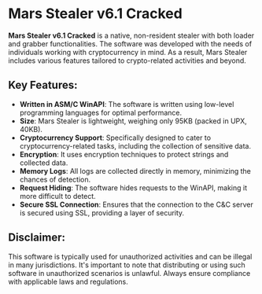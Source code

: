 # Mars Stealer v6.1 Cracked

**Mars Stealer v6.1 Cracked** is a native, non-resident stealer with both loader and grabber functionalities. The software was developed with the needs of individuals working with cryptocurrency in mind. As a result, Mars Stealer includes various features tailored to crypto-related activities and beyond.

## Key Features:

- **Written in ASM/C WinAPI**: The software is written using low-level programming languages for optimal performance.
- **Size**: Mars Stealer is lightweight, weighing only 95KB (packed in UPX, 40KB).
- **Cryptocurrency Support**: Specifically designed to cater to cryptocurrency-related tasks, including the collection of sensitive data.
- **Encryption**: It uses encryption techniques to protect strings and collected data.
- **Memory Logs**: All logs are collected directly in memory, minimizing the chances of detection.
- **Request Hiding**: The software hides requests to the WinAPI, making it more difficult to detect.
- **Secure SSL Connection**: Ensures that the connection to the C&C server is secured using SSL, providing a layer of security.

## Disclaimer:

This software is typically used for unauthorized activities and can be illegal in many jurisdictions. It's important to note that distributing or using such software in unauthorized scenarios is unlawful. Always ensure compliance with applicable laws and regulations.
